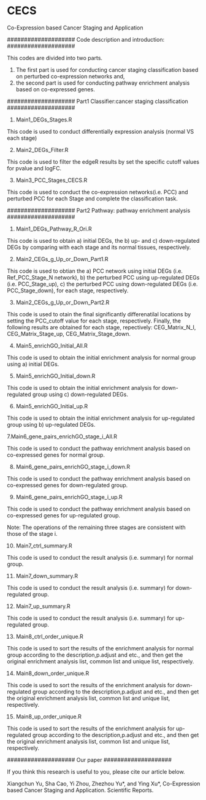 # CECS
Co-Expression based Cancer Staging and Application


#################### Code description and introduction: ####################

This codes are divided into two parts. 
1) The first part is used for conducting cancer staging classification based on perturbed co-expression networks and,
2) the second part is used for conducting pathway enrichment analysis based on co-expressed genes.


#################### Part1 Classifier:cancer staging classification ####################
1. Main1_DEGs_Stages.R

This code is used to conduct differentially expression analysis (normal VS each stage)

2. Main2_DEGs_Filter.R

This code is used to filter the edgeR results by set the specific cutoff values for pvalue and logFC.

3. Main3_PCC_Stages_CECS.R

This code is used to conduct the co-expression networks(i.e. PCC) and perturbed PCC for each Stage and complete the classification task.


#################### Part2 Pathway: pathway enrichment analysis ####################
1. Main1_DEGs_Pathway_R_Ori.R

This code is used to obtain a) initial DEGs, the b) up- and c) down-regulated DEGs by comparing with each stage and its normal tissues, respectively.

2. Main2_CEGs_g_Up_or_Down_Part1.R

This code is used to obtian the 
a) PCC network using initial DEGs (i.e. Ref_PCC_Stage_N network), 
b) the perturbed PCC using up-regulated DEGs (i.e.  PCC_Stage_up), 
c) the perturbed PCC using down-regulated DEGs (i.e. PCC_Stage_down), 
for each stage, respectively.

3. Main2_CEGs_g_Up_or_Down_Part2.R

This code is used to otain the final significantly differenatilal locations by setting the PCC_cutoff value for each stage, respectively.
Finally, the following results are obtained for each stage, repectively:
CEG_Matrix_N_I, CEG_Matrix_Stage_up, CEG_Matrix_Stage_down.

4. Main5_enrichGO_Initial_All.R

This code is used to obtain the initial enrichment analysis for normal group using a) initial DEGs.

5. Main5_enrichGO_Initial_down.R

This code is used to obtain the initial enrichment analysis for down-regulated group using c) down-regulated DEGs.

6. Main5_enrichGO_Initial_up.R

This code is used to obtain the initial enrichment analysis for up-regulated group using b) up-regulated DEGs.

7.Main6_gene_pairs_enrichGO_stage_i_All.R

This code is used to conduct the pathway enrichment analysis based on co-expressed genes for normal group.

8. Main6_gene_pairs_enrichGO_stage_i_down.R

This code is used to conduct the pathway enrichment analysis based on co-expressed genes for down-regulated group.

9. Main6_gene_pairs_enrichGO_stage_i_up.R

This code is used to conduct the pathway enrichment analysis based on co-expressed genes for up-regulated group.

Note: The operations of the remaining three stages are consistent with those of the stage i.

10. Main7_ctrl_summary.R

This code is used to conduct the result analysis (i.e. summary) for normal group.

11. Main7_down_summary.R

This code is used to conduct the result analysis (i.e. summary) for down-regulated group.

12. Main7_up_summary.R

This code is used to conduct the result analysis (i.e. summary) for up-regulated group.

13. Main8_ctrl_order_unique.R

This code is used to sort the results of the enrichment analysis for normal group according to the description,p.adjust and etc., and then get the original enrichment analysis list, common list and unique list, respectively.

14. Main8_down_order_unique.R

This code is used to sort the results of the enrichment analysis for down-regulated group according to the description,p.adjust and etc., and then get the original enrichment analysis list, common list and unique list, respectively.

15. Main8_up_order_unique.R

This code is used to sort the results of the enrichment analysis for up-regulated group according to the description,p.adjust and etc., and then get the original enrichment analysis list, common list and unique list, respectively.


#################### Our paper ####################

If you think this research is useful to you, please cite our article below.

Xiangchun Yu, Sha Cao, Yi Zhou, Zhezhou Yu*, and Ying Xu*, Co-Expression based Cancer Staging and Application. Scientific Reports.









